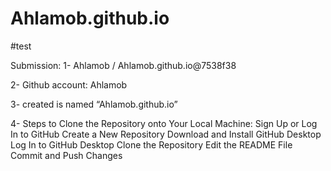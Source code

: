# Ahlamob.github.io
#test

Submission:
1- Ahlamob / Ahlamob.github.io@7538f38

2- Github account: Ahlamob

3-  created is named “Ahlamob.github.io”

4- Steps to Clone the Repository onto Your Local Machine:
Sign Up or Log In to GitHub
Create a New Repository
Download and Install GitHub Desktop
Log In to GitHub Desktop
Clone the Repository
Edit the README File
Commit and Push Changes